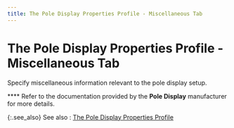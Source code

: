 ```yaml
---
title: The Pole Display Properties Profile - Miscellaneous Tab
---
```


# The Pole Display Properties Profile - Miscellaneous Tab


Specify miscellaneous information relevant to the pole display setup.


**** Refer to the documentation  provided by the **Pole Display** manufacturer  for more details.


{:.see_also}
See also
: [The  Pole Display Properties Profile]({{site.pos_baseurl}}/pos-setup/pole-display/setup/properties-profile/the_pole_display_properties_profile.html)
